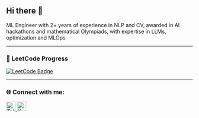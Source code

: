 ## Hi there 👋

ML Engineer with 2+ years of experience in NLP and CV, awarded in AI hackathons and mathematical Olympiads, with expertise in LLMs, optimization and MLOps

---

### 🔢 LeetCode Progress
<a href="https://leetcode.com/u/nZibben/" target="_blank">
  <img src="https://leetcode-badge-sage.vercel.app/badge/nZibben?theme=dark&bgColor=282828" alt="LeetCode Badge">
</a>

---

### 🌐 Connect with me:
<a href="https://t.me/sy_volkov" target="_blank">
  <img src="https://img.icons8.com/color/48/000000/telegram-app.png" alt="Telegram" height="25">
</a>  
<a href="https://www.kaggle.com/nzibben" target="_blank">
  <img src="https://img.icons8.com/color/48/000000/kaggle.png" alt="Kaggle" height="25">
</a>
<!--
**nZiben/nZiben** is a ✨ _special_ ✨ repository because its `README.md` (this file) appears on your GitHub profile.

Here are some ideas to get you started:

- 🔭 I’m currently working on ...
- 🌱 I’m currently learning ...
- 👯 I’m looking to collaborate on ...
- 🤔 I’m looking for help with ...
- 💬 Ask me about ...
- 📫 How to reach me: ...
- 😄 Pronouns: ...
- ⚡ Fun fact: ...
-->
